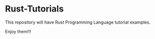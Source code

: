 # Rust-Tutorials
This repository will have Rust Programming Language tutorial examples.

Enjoy them!!!
